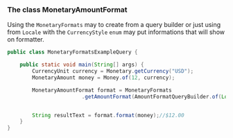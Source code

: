 ### The class MonetaryAmountFormat

Using the `MonetaryFormats` may to create from a query builder or just using from `Locale` with the `CurrencyStyle` `enum` may put informations that will show on formatter. 


```java
public class MonetaryFormatsExampleQuery {

    public static void main(String[] args) {
        CurrencyUnit currency = Monetary.getCurrency("USD");
        MonetaryAmount money = Money.of(12, currency);

        MonetaryAmountFormat format = MonetaryFormats
                        .getAmountFormat(AmountFormatQueryBuilder.of(Locale.US).set(CurrencyStyle.SYMBOL).build());


        String resultText = format.format(money);//$12.00
    }
}
```
